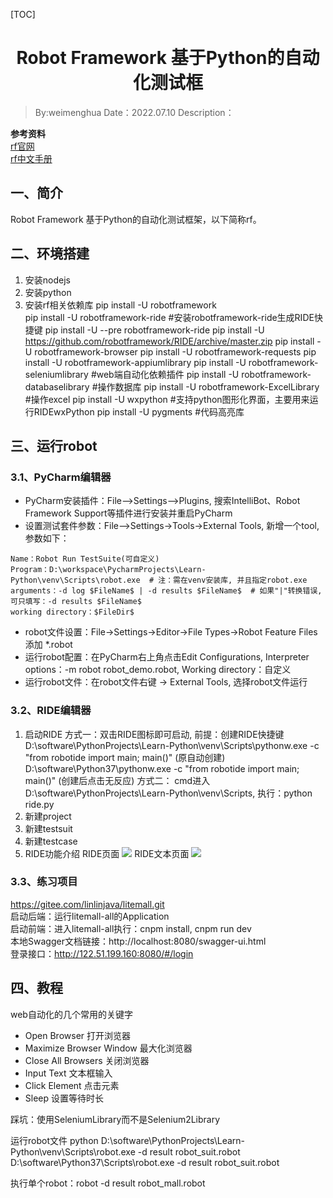 [TOC]

<h1 align="center">Robot Framework 基于Python的自动化测试框</h1>

> By:weimenghua
> Date：2022.07.10
> Description：

**参考资料**  
[rf官网](https://robotframework.org/)  
[rf中文手册](https://robotframework-userguide-cn.readthedocs.io/zh_CN/latest/)


## 一、简介
Robot Framework 基于Python的自动化测试框架，以下简称rf。



## 二、环境搭建
1. 安装nodejs
2. 安装python
3. 安装rf相关依赖库
pip install -U robotframework  
pip install -U robotframework-ride  #安装robotframework-ride生成RIDE快捷键
pip install -U --pre robotframework-ride
pip install -U https://github.com/robotframework/RIDE/archive/master.zip 
pip install -U robotframework-browser
pip install -U robotframework-requests
pip install -U robotframework-appiumlibrary 
pip install -U robotframework-seleniumlibrary  #web端自动化依赖插件
pip install -U robotframework-databaselibrary  #操作数据库
pip install -U robotframework-ExcelLibrary  #操作excel
pip install -U wxpython  #支持python图形化界面，主要用来运行RIDEwxPython
pip install -U pygments  #代码高亮库



## 三、运行robot
### 3.1、PyCharm编辑器
- PyCharm安装插件：File–>Settings–>Plugins, 搜索IntelliBot、Robot Framework Support等插件进行安装并重启PyCharm  
- 设置测试套件参数：File–>Settings->Tools->External Tools, 新增一个tool, 参数如下：
```
Name：Robot Run TestSuite(可自定义)  
Program：D:\workspace\PycharmProjects\Learn-Python\venv\Scripts\robot.exe  # 注：需在venv安装库, 并且指定robot.exe
arguments：-d log $FileName$ | -d results $FileName$  # 如果"|"转换错误, 可只填写：-d results $FileName$
working directory：$FileDir$  
```
- robot文件设置：File->Settings->Editor->File Types->Robot Feature Files添加 *.robot
- 运行robot配置：在PyCharm右上角点击Edit Configurations, Interpreter options：-m robot robot_demo.robot, Working directory：自定义
- 运行robot文件：在robot文件右键 -> External Tools, 选择robot文件运行

### 3.2、RIDE编辑器
1. 启动RIDE
方式一：双击RIDE图标即可启动, 前提：创建RIDE快捷键  
D:\software\PythonProjects\Learn-Python\venv\Scripts\pythonw.exe  -c "from robotide import main; main()" (原自动创建)
D:\software\Python37\pythonw.exe -c "from robotide import main; main()" (创建后点击无反应)
方式二： cmd进入D:\software\PythonProjects\Learn-Python\venv\Scripts, 执行：python ride.py
2. 新建project
3. 新建testsuit
4. 新建testcase
5. RIDE功能介绍
RIDE页面
![](./imgs/RIDE_DEMO.png)
RIDE文本页面
![](./imgs/RIDE_TEXT_DEMO.png)
   
### 3.3、练习项目
https://gitee.com/linlinjava/litemall.git  
启动后端：运行litemall-all的Application  
启动前端：进入litemall-all执行：cnpm install, cnpm run dev  
本地Swagger文档链接：http://localhost:8080/swagger-ui.html    
登录接口：http://122.51.199.160:8080/#/login


## 四、教程
web自动化的几个常用的关键字
- Open Browser 打开浏览器
- Maximize Browser Window 最大化浏览器
- Close All Browsers 关闭浏览器
- Input Text 文本框输入
- Click Element 点击元素
- Sleep 设置等待时长

踩坑：使用SeleniumLibrary而不是Selenium2Library


运行robot文件
python 
D:\software\PythonProjects\Learn-Python\venv\Scripts\robot.exe -d result robot_suit.robot
D:\software\Python37\Scripts\robot.exe -d result robot_suit.robot

执行单个robot：robot -d result robot_mall.robot
